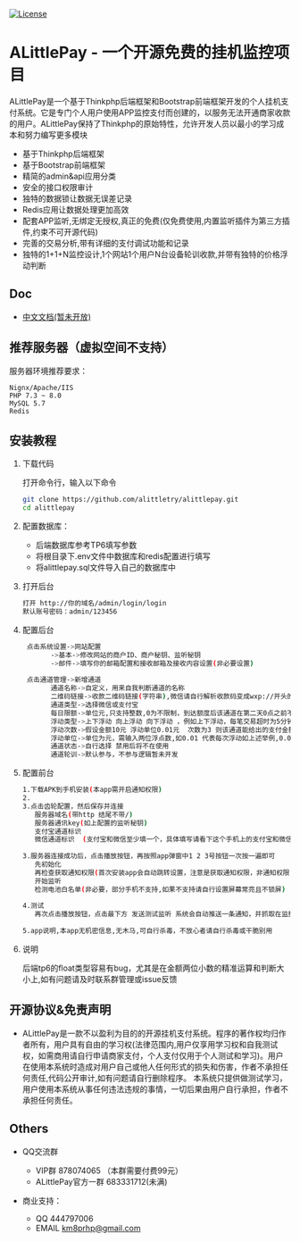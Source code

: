[![License](https://poser.pugx.org/easyswoole/easyswoole/license)](https://packagist.org/packages/easyswoole/easyswoole)

# ALittlePay - 一个开源免费的挂机监控项目

ALittlePay是一个基于Thinkphp后端框架和Bootstrap前端框架开发的个人挂机支付系统。它是专门个人用户使用APP监控支付而创建的，以服务无法开通商家收款的用户。ALittlePay保持了Thinkphp的原始特性，允许开发人员以最小的学习成本和努力编写更多模块
          
- 基于Thinkphp后端框架
- 基于Bootstrap前端框架
- 精简的admin&api应用分类
- 安全的接口权限审计
- 独特的数据锁让数据无误差记录
- Redis应用让数据处理更加高效
- 配套APP监听,无绑定无授权,真正的免费(仅免费使用,内置监听插件为第三方插件,约束不可开源代码)
- 完善的交易分析,带有详细的支付调试功能和记录
- 独特的1+1+N监控设计,1个网站1个用户N台设备轮训收款,并带有独特的价格浮动判断

## Doc 
- [中文文档(暂未开放)](https://github.com/alittletry/alittlepay)

## 推荐服务器（虚拟空间不支持）
服务器环境推荐要求：

```
Nignx/Apache/IIS
PHP 7.3 ~ 8.0
MySQL 5.7
Redis
```
## 安装教程

1. 下载代码

    打开命令行，输入以下命令
    ```bash
    git clone https://github.com/alittletry/alittlepay.git
    cd alittlepay
    ```
    
2. 配置数据库：
    * 后端数据库参考TP6填写参数
    * 将根目录下.env文件中数据库和redis配置进行填写
    * 将alittlepay.sql文件导入自己的数据库中


3. 打开后台

    ```bash
    打开 http://你的域名/admin/login/login
    默认账号密码：admin/123456
    ```
    
4. 配置后台
   ```bash
    点击系统设置->网站配置  
          ->基本->修改网站的商户ID、商户秘钥、监听秘钥
          ->邮件->填写你的邮箱配置和接收邮箱及接收内容设置(非必要设置)
          
    点击通道管理->新增通道
          通道名称->自定义，用来自我判断通道的名称
          二维码链接->收款二维码链接(字符串),微信请自行解析收款码变成wxp://开头的字符串，支付宝请输入userid(登录支付宝PC网站,在个人中心邮件网页查看源代码中搜索userid即可找到)
          通道类型->选择微信或支付宝
          每日限额->单位元,只支持整数,0为不限制，到达额度后该通道在第二天0点之前不会再生成支付
          浮动类型->上下浮动 向上浮动 向下浮动 ，例如上下浮动，每笔交易超时为5分钟,当5分钟内同时有3个人获取该通道相同金额10元，则系统会自动分配为10.00 10.01 9.99这样上下浮动
          浮动次数->假设金额10元 浮动单位0.01元  次数为3 则该通道能给出的支付金额为 9.97 9.98 9.99  10  10.01 10.02 10.03  上下浮动3次
          浮动单位->单位为元，需输入两位浮点数,如0.01 代表每次浮动如上述举例,0.03则为 10.00 10.03 9.97
          通道状态->自行选择 禁用后将不在使用
          通道轮训->默认参与，不参与逻辑暂未开发
    ```      
5. 配置前台
     ```bash
    1.下载APK到手机安装(本app需开启通知权限)
    2.
    3.点击齿轮配置，然后保存并连接
        服务器域名(带http 结尾不带/)
        服务器通讯key(如上配置的监听秘钥)
        支付宝通道标识
        微信通道标识  (支付宝和微信至少填一个，具体填写请看下这个手机上的支付宝和微信对应自己添加的支付通道所生成的通道标识 如 10003)
        
    3.服务器连接成功后，点击播放按钮，再按照app弹窗中1 2 3号按钮一次按一遍即可
        先初始化
        再检查获取通知权限(首次安装app会自动跳转设置，注意是获取通知权限，非通知权限)
        开始监听
        检测电池白名单(非必要，部分手机不支持,如果不支持请自行设置屏幕常亮且不锁屏)
        
    4.测试
        再次点击播放按钮，点击最下方 发送测试监听 系统会自动推送一条通知，并抓取在监控日志中
        
    5.app说明,本app无机密信息,无木马,可自行杀毒，不放心者请自行杀毒或干脆别用
   ```      
6. 说明
   
   后端tp6的float类型容易有bug，尤其是在金额两位小数的精准运算和判断大小上,如有问题请及时联系群管理或issue反馈

## 开源协议&免责声明 
- ALittlePay是一款不以盈利为目的的开源挂机支付系统。程序的著作权均归作者所有，用户具有自由的学习权(法律范围内,用户仅享用学习权和自我测试权，如需商用请自行申请商家支付，个人支付仅用于个人测试和学习)。用户在使用本系统时造成对用户自己或他人任何形式的损失和伤害，作者不承担任何责任,代码公开审计,如有问题请自行删除程序。 本系统只提供做测试学习，用户使用本系统从事任何违法违规的事情，一切后果由用户自行承担，作者不承担任何责任。

## Others 
- QQ交流群
    - VIP群 878074065 （本群需要付费99元）
    - ALittlePay官方一群 683331712(未满)
    
- 商业支持：
    - QQ 444797006
    - EMAIL km8prhp@gmail.com
